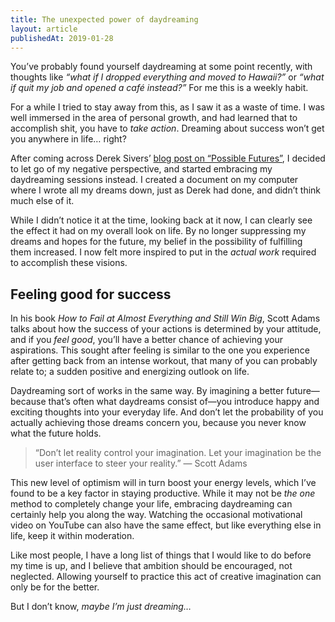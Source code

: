 ```yaml
---
title: The unexpected power of daydreaming
layout: article
publishedAt: 2019-01-28
---
```


You’ve probably found yourself daydreaming at some point recently, with thoughts like _“what if I dropped everything and moved to Hawaii?”_ or _“what if quit my job and opened a café instead?”_ For me this is a weekly habit.

For a while I tried to stay away from this, as I saw it as a waste of time. I was well immersed in the area of personal growth, and had learned that to accomplish shit, you have to _take action_. Dreaming about success won’t get you anywhere in life… right?

After coming across Derek Sivers’ [blog post on “Possible Futures”](https://sivers.org/futures), I decided to let go of my negative perspective, and started embracing my daydreaming sessions instead. I created a document on my computer where I wrote all my dreams down, just as Derek had done, and didn’t think much else of it.

While I didn’t notice it at the time, looking back at it now, I can clearly see the effect it had on my overall look on life. By no longer suppressing my dreams and hopes for the future, my belief in the possibility of fulfilling them increased. I now felt more inspired to put in the _actual work_ required to accomplish these visions.

## Feeling good for success

In his book _How to Fail at Almost Everything and Still Win Big_, Scott Adams talks about how the success of your actions is determined by your attitude, and if you _feel good_, you’ll have a better chance of achieving your aspirations. This sought after feeling is similar to the one you experience after getting back from an intense workout, that many of you can probably relate to; a sudden positive and energizing outlook on life.

Daydreaming sort of works in the same way. By imagining a better future—because that’s often what daydreams consist of—you introduce happy and exciting thoughts into your everyday life. And don’t let the probability of you actually achieving those dreams concern you, because you never know what the future holds.

> “Don’t let reality control your imagination. Let your imagination be the user interface to steer your reality.” — Scott Adams

This new level of optimism will in turn boost your energy levels, which I’ve found to be a key factor in staying productive. While it may not be _the one_ method to completely change your life, embracing daydreaming can certainly help you along the way. Watching the occasional motivational video on YouTube can also have the same effect, but like everything else in life, keep it within moderation.

Like most people, I have a long list of things that I would like to do before my time is up, and I believe that ambition should be encouraged, not neglected. Allowing yourself to practice this act of creative imagination can only be for the better.

But I don’t know, _maybe I’m just dreaming…_

